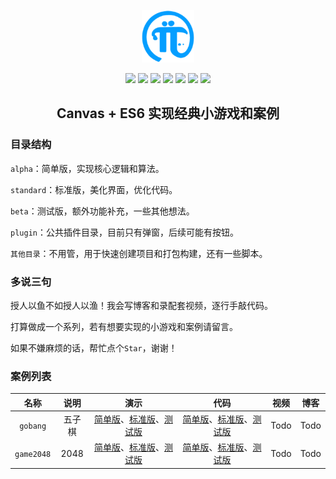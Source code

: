 <p align=center><img src="./assets/logo.png" width="84" height="84"/></p>

<p align=center>
  <img src="https://img.shields.io/badge/Canvas-1289FF" />
  <img src="https://img.shields.io/badge/ES6-1289FF" />
  <img src="https://img.shields.io/badge/build-Parcel-B07E52" />
  <img src="https://img.shields.io/github/stars/gaoxiaosi/canvas-magic" />
  <img src="https://img.shields.io/github/last-commit/gaoxiaosi/canvas-magic/main" />
  <img src="https://img.shields.io/github/package-json/v/gaoxiaosi/canvas-magic" />
  <img src="https://img.shields.io/github/license/gaoxiaosi/canvas-magic" />
</p>

<h2 align=center border=0>Canvas + ES6 实现经典小游戏和案例</h2>

### 目录结构
`alpha`：简单版，实现核心逻辑和算法。

`standard`：标准版，美化界面，优化代码。

`beta`：测试版，额外功能补充，一些其他想法。

`plugin`：公共插件目录，目前只有弹窗，后续可能有按钮。

`其他目录`：不用管，用于快速创建项目和打包构建，还有一些脚本。

<!-- ### 项目运行
1. `npm install`
2. `npm run start`
3. 浏览器自动打开`http://localhost:1234`(默认)
4. 点击铜牌(简单版)、银牌(标准版)、金牌(测试版)打开相应版本页面
5. 修改相关文件，保存后可触发热更新自动刷新页面 -->

### 多说三句

授人以鱼不如授人以渔！我会写博客和录配套视频，逐行手敲代码。

打算做成一个系列，若有想要实现的小游戏和案例请留言。

如果不嫌麻烦的话，帮忙点个`Star`，谢谢！

### 案例列表
| 名称 | 说明 | 演示 | 代码 | 视频 | 博客 |
| :---: | :---: | :----: | :----: | :---: | :---:|
|`gobang`|五子棋|[简单版](https://gaoxiaosi.github.io/canvas-magic/alpha/gobang)、[标准版](https://gaoxiaosi.github.io/canvas-magic/standard/gobang)、[测试版](https://gaoxiaosi.github.io/canvas-magic/beta/gobang)|[简单版](https://github.com/gaoxiaosi/canvas-magic/tree/main/alpha/gobang)、[标准版](https://github.com/gaoxiaosi/canvas-magic/tree/main/standard/gobang)、[测试版](https://github.com/gaoxiaosi/canvas-magic/tree/main/beta/gobang)| Todo | Todo |
|`game2048`|2048|[简单版](https://gaoxiaosi.github.io/canvas-magic/alpha/game2048)、[标准版](https://gaoxiaosi.github.io/canvas-magic/standard/game2048)、[测试版](https://gaoxiaosi.github.io/canvas-magic/beta/game2048)|[简单版](https://github.com/gaoxiaosi/canvas-magic/tree/main/alpha/game2048)、[标准版](https://github.com/gaoxiaosi/canvas-magic/tree/main/standard/game2048)、[测试版](https://github.com/gaoxiaosi/canvas-magic/tree/main/beta/game2048)| Todo | Todo |